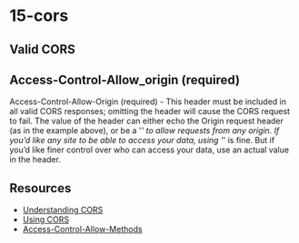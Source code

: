 # 15-cors

## Valid CORS

## Access-Control-Allow_origin (required)
Access-Control-Allow-Origin (required) - This header must be included in all valid CORS responses; omitting the header 
will cause the CORS request to fail. The value of the header can either echo the Origin request header (as in the example above), 
or be a '*' to allow requests from any origin. If you’d like any site to be able to access your data, using '*' is fine. 
But if you’d like finer control over who can access your data, use an actual value in the header.

## Resources
- [Understanding CORS](https://spring.io/understanding/CORS)
- [Using CORS](https://www.html5rocks.com/en/tutorials/cors/)
- [Access-Control-Allow-Methods](https://developer.mozilla.org/en-US/docs/Web/HTTP/Headers/Access-Control-Allow-Methods)